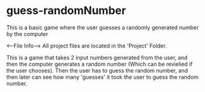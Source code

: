 # guess-randomNumber
This is a basic game where the user guesses a randomly generated number by the computer

<--File Info-->
All project files are located in the 'Project' Folder.

This is a game that takes 2 input numbers generated from the user, and then the computer generates a random number (Which can be revielied if the user chooses).
Then the user has to guess the random number, and then later can see how many 'guesses' it took the user to guess the random number.

